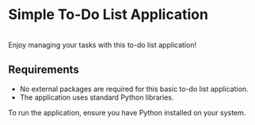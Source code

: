 # Simple To-Do List Application
<br>
Enjoy managing your tasks with this to-do list application!

Requirements
-------------
- No external packages are required for this basic to-do list application.
- The application uses standard Python libraries.

To run the application, ensure you have Python installed on your system.